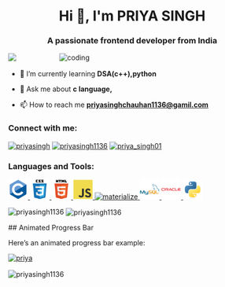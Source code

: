 <h1 align="center">Hi 👋, I'm PRIYA SINGH</h1>
<h3 align="center">A passionate frontend developer from India</h3>
 <img align="right" alt="coding" width="400px" src="https://i.pinimg.com/originals/2e/73/f5/2e73f54bfd969a264820b1b9f5253db8.gif">
<p align="left"> <img src="https://komarev.com/ghpvc/?username=priyasingh1136&label=Profile%20views&color=0e75b6&style=flat" aalt="priyasingh1136" /> </p>

- 🌱 I’m currently learning **DSA(c++),python**

- 💬 Ask me about **c language,**

- 📫 How to reach me **priyasinghchauhan1136@gamil.com**

<h3 align="left">Connect with me:</h3>
<p align="left">
<a href="https://linkedin.com/in/priyasingh" target="blank"><img align="center" src="https://raw.githubusercontent.com/rahuldkjain/github-profile-readme-generator/master/src/images/icons/Social/linked-in-alt.svg" alt="priyasingh" height="30" width="40" /></a>
<a href="https://instagram.com/priyasingh1136" target="blank"><img align="center" src="https://raw.githubusercontent.com/rahuldkjain/github-profile-readme-generator/master/src/images/icons/Social/instagram.svg" alt="priyasingh1136" height="30" width="40" /></a>
<a href="https://www.leetcode.com/priya_singh01" target="blank"><img align="center" src="https://raw.githubusercontent.com/rahuldkjain/github-profile-readme-generator/master/src/images/icons/Social/leet-code.svg" alt="priya_singh01" height="30" width="40" /></a>
</p>

<h3 align="left">Languages and Tools:</h3>
<p align="left"> <a href="https://www.cprogramming.com/" target="_blank" rel="noreferrer"> <img src="https://raw.githubusercontent.com/devicons/devicon/master/icons/c/c-original.svg" alt="c" width="40" height="40"/> </a> <a href="https://www.w3schools.com/css/" target="_blank" rel="noreferrer"> <img src="https://raw.githubusercontent.com/devicons/devicon/master/icons/css3/css3-original-wordmark.svg" alt="css3" width="40" height="40"/> </a> <a href="https://www.w3.org/html/" target="_blank" rel="noreferrer"> <img src="https://raw.githubusercontent.com/devicons/devicon/master/icons/html5/html5-original-wordmark.svg" alt="html5" width="40" height="40"/> </a> <a href="https://developer.mozilla.org/en-US/docs/Web/JavaScript" target="_blank" rel="noreferrer"> <img src="https://raw.githubusercontent.com/devicons/devicon/master/icons/javascript/javascript-original.svg" alt="javascript" width="40" height="40"/> </a> <a href="https://materializecss.com/" target="_blank" rel="noreferrer"> <img src="https://raw.githubusercontent.com/prplx/svg-logos/5585531d45d294869c4eaab4d7cf2e9c167710a9/svg/materialize.svg" alt="materialize" width="40" height="40"/> </a> <a href="https://www.mysql.com/" target="_blank" rel="noreferrer"> <img src="https://raw.githubusercontent.com/devicons/devicon/master/icons/mysql/mysql-original-wordmark.svg" alt="mysql" width="40" height="40"/> </a> <a href="https://www.oracle.com/" target="_blank" rel="noreferrer"> <img src="https://raw.githubusercontent.com/devicons/devicon/master/icons/oracle/oracle-original.svg" alt="oracle" width="40" height="40"/> </a> <a href="https://www.python.org" target="_blank" rel="noreferrer"> <img src="https://raw.githubusercontent.com/devicons/devicon/master/icons/python/python-original.svg" alt="python" width="40" height="40"/> </a> </p>

<p><img align="left" src="https://github-readme-stats.vercel.app/api/top-langs?username=priyasingh1136&show_icons=true&locale=en&layout=compact" alt="priyasingh1136" /></p>

<p>&nbsp;<img align="center" src="https://github-readme-stats.vercel.app/api?username=priyasingh1136&show_icons=true&locale=en" alt="priyasingh1136" /></p>
## Animated Progress Bar

Here’s an animated progress bar example:
<div>
    <a href="#"><img alt=priya Activity Graph" src="https://github-readme-activity-graph.vercel.app/graph?username=priyasingh1136&custom_title=Prateek%27s%20Contribution%20Graph&bg_color=0D1117&color=ff3c74&line=FFFFFF&point=ff3c74&hide_border=true" /></a>
</div>


<p><img align="center" src="https://github-readme-streak-stats.herokuapp.com/?user=priyasingh1136&" alt="priyasingh1136" /></p>
